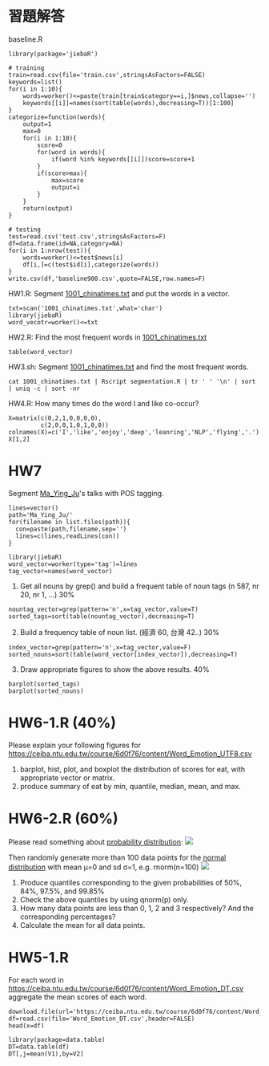 # 習題解答

baseline.R
```{r}
library(package='jiebaR')

# training
train=read.csv(file='train.csv',stringsAsFactors=FALSE)
keywords=list()
for(i in 1:10){
    words=worker()<=paste(train[train$category==i,]$news,collapse='')
    keywords[[i]]=names(sort(table(words),decreasing=T))[1:100]
}
categorize=function(words){
    output=1
    max=0
    for(i in 1:10){
        score=0
        for(word in words){
            if(word %in% keywords[[i]])score=score+1
        }
        if(score>max){
            max=score
            output=i
        }
    }
    return(output)
}

# testing
test=read.csv('test.csv',stringsAsFactors=F)
df=data.frame(id=NA,category=NA)
for(i in 1:nrow(test)){
    words=worker()<=test$news[i]
    df[i,]=c(test$id[i],categorize(words))
}
write.csv(df,'baseline900.csv',quote=FALSE,row.names=F)
```

HW1.R: Segment [1001_chinatimes.txt](https://ceiba.ntu.edu.tw/course/6d0f76/content/1001_chinatimes.txt) and put the words in a vector.
```{r}
txt=scan('1001_chinatimes.txt',what='char')
library(jiebaR)
word_vecotr=worker()<=txt
```

HW2.R: Find the most frequent words in [1001_chinatimes.txt](https://ceiba.ntu.edu.tw/course/6d0f76/content/1001_chinatimes.txt)
```{r}
table(word_vector)
```

HW3.sh: Segment [1001_chinatimes.txt](https://ceiba.ntu.edu.tw/course/6d0f76/content/1001_chinatimes.txt) and find the most frequent words.
```
cat 1001_chinatimes.txt | Rscript segmentation.R | tr ' ' '\n' | sort | uniq -c | sort -nr
```

HW4.R: How many times do the word I and like co-occur?
```{r}
X=matrix(c(0,2,1,0,0,0,0),
         c(2,0,0,1,0,1,0,0))
colnames(X)=c('I','like','enjoy','deep','leanring','NLP','flying','.')
X[1,2]
```

# HW7
Segment [Ma_Ying_Ju](http://dropbox.com/sh/pbbsla84bq6o678/AACtO1WjaMIxVh97eyWO81yNa)'s talks with POS tagging.
```{r}
lines=vector()
path='Ma_Ying_Ju/'
for(filename in list.files(path)){
  con=paste(path,filename,sep='')
  lines=c(lines,readLines(con))
}

library(jiebaR)
word_vector=worker(type='tag')=lines
tag_vector=names(word_vector)
```
1. Get all nouns by grep() and build a frequent table of noun tags (n 587, nr 20, nr 1, ...) 30%
```{r}
nountag_vector=grep(pattern='n',x=tag_vector,value=T)
sorted_tags=sort(table(nountag_vector),decreasing=T)
```
2. Build a frequency table of noun list. (經濟 60, 台灣 42..) 30% 
```{r}
index_vector=grep(pattern='n',x=tag_vector,value=F)
sorted_nouns=sort(table(word_vector[index_vector]),decreasing=T)
```
3. Draw appropriate figures to show the above results. 40%
```{r}
barplot(sorted_tags)
barplot(sorted_nouns)
```

# HW6-1.R (40%)
Please explain your following figures for https://ceiba.ntu.edu.tw/course/6d0f76/content/Word_Emotion_UTF8.csv
1. barplot, hist, plot, and boxplot the distribution of scores for eat, with appropriate vector or matrix.
2. produce summary of eat by min, quantile, median, mean, and max.

# HW6-2.R (60%)
Please read something about [probability distribution](http://books.google.com.tw/books?id=UvWkIg5E4foC):
![](http://upload.wikimedia.org/wikipedia/commons/thumb/1/12/Dice_Distribution_%28bar%29.svg/320px-Dice_Distribution_%28bar%29.svg.png)

Then randomly generate more than 100 data points for the [normal distribution](http://en.wikipedia.org/wiki/Normal_distribution) with mean μ=0 and sd σ=1, e.g. rnorm(n=100)
![](http://upload.wikimedia.org/wikipedia/commons/a/a9/Empirical_Rule.PNG)

1. Produce quantiles corresponding to the given probabilities of 50%, 84%, 97.5%, and 99.85%
2. Check the above quantiles by using qnorm(p) only.
3. How many data points are less than 0, 1, 2 and 3 respectively? And the corresponding percentages?
4. Calculate the mean for all data points.

# HW5-1.R
For each word in https://ceiba.ntu.edu.tw/course/6d0f76/content/Word_Emotion_DT.csv
aggregate the mean scores of each word.
```{r}
download.file(url='https://ceiba.ntu.edu.tw/course/6d0f76/content/Word_Emotion_DT.csv',destfile='Word_Emotion_DT.csv',method='wget')
df=read.csv(file='Word_Emotion_DT.csv',header=FALSE)
head(x=df)

library(package=data.table)
DT=data.table(df)
DT[,j=mean(V1),by=V2]
```
